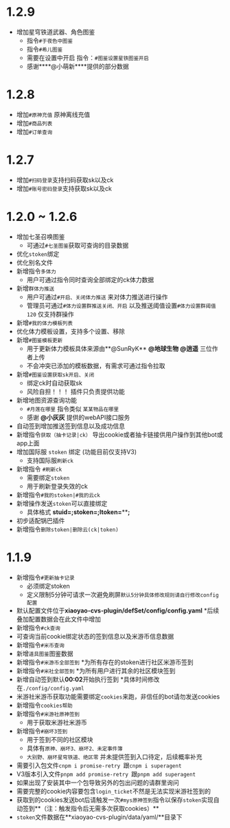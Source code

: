 # 1.2.9
* 增加星穹铁道武器、角色图鉴
    * 指令`#于夜色中图鉴`
    * 指令`#希儿图鉴`
    * 需要在设置中开启 指令：`#图鉴设置星铁图鉴开启`
    * 感谢****@小萌新****提供的部分数据
# 1.2.8
* 增加`#原神充值` 原神离线充值
* 增加`#商品列表`
* 增加`#订单查询` 
# 1.2.7
* 增加`#扫码登录`支持扫码获取sk以及ck
* 增加`#账号密码登录`支持获取sk以及ck
# 1.2.0 ~ 1.2.6
* 增加七圣召唤图鉴
    * 可通过`#七圣图鉴`获取可查询的目录数据
* 优化`stoken`绑定
* 优化别名文件
* 新增指令`多体力`
    * 用户可通过指令同时查询全部绑定的ck体力数据
* 新增`群体力推送`
    * 用户可通过`#开启、关闭体力推送` 来对体力推送进行操作
    * 管理员可通过`#体力设置群推送关闭、开启` 以及推送阈值设置`#体力设置群阈值120` 仅支持群操作
* 新增`#我的体力模板列表`
* 优化体力模板设置，支持多个设置、移除
* 新增`#图鉴模板更新`
    * 用于更新体力模板具体来源由**@SunRyK** **@地球生物** **@逍遥** 三位作者上传
    * 不会冲突已添加的模板数据，有需求可通过指令拉取
* 新增`#图鉴设置获取sk开启、关闭`
    * 绑定ck时自动获取sk
    * 风险自担！！！ 插件只负责提供功能
* 新增地图资源查询功能
    * `#月莲在哪里` 指令类似 `某某物品在哪里`
    * 感谢 **@小灰灰** 提供的webAPI接口服务
* 自动签到增加推送签到信息以及成功信息
* 新增指令`获取（抽卡记录|ck）` 导出cookie或者抽卡链接供用户操作到其他bot或app上面
* 增加国际服 `stoken` 绑定 (功能目前仅支持V3)
    * 支持国际服`刷新ck` 
* 新增指令 `#刷新ck`
    * 需要绑定`stoken`
    * 用于刷新登录失效的ck 
* 新增指令`#我的stoken|#我的云ck` 
* 新增操作发送`stoken`可以直接绑定
    * 具体格式 ****stuid=**********;stoken=**********;ltoken=**********;****
* 初步适配锅巴插件
* 新增指令`删除stoken|删除云(ck|token)`
# 1.1.9
* 新增指令`#更新抽卡记录`
    * 必须绑定stoken
    * 定义限制5分钟可请求一次避免刷屏`默认5分钟具体修改规则请自行修改config配置`
* 默认配置文件位于****xiaoyao-cvs-plugin/defSet/config/config.yaml****
    *后续叠加配置数据会在此文件中增加
* 新增指令`#ck查询`
* 可查询当前cookie绑定状态的签到信息以及米游币信息数据
* 新增指令`#米币查询`
* 新增`道具图鉴`图鉴数据
* 新增指令`#米游币全部签到`
    *为所有存在的stoken进行社区米游币签到
* 新增指令`#米社全部签到`
    *为所有用户进行其余的社区模块签到
* 新增自动签到默认**00:02**开始执行签到
    *具体时间修改在`./config/config.yaml`
* 米游社米游币获取功能需要绑定`cookies`来跑，非信任的bot请勿发送cookies
* 新增指令`cookies帮助`
* 新增指令`#米游社原神签到`
    * 用于获取米游社米游币
* 新增指令`#崩坏3签到`
    * 用于签到不同的社区模块
    * 具体有`原神、崩坏3、崩坏2、未定事件簿`
    * `大别野、崩坏星穹铁道、绝区零` 并未提供签到入口待定，后续概率补充
* 需要引入包文件`cnpm i promise-retry `跟`cnpm i superagent`
* V3版本引入文件`pnpm add promise-retry `跟`pnpm add superagent`
* 如果出现了安装其中一个包导致另外的包出问题的请群里询问
* 需要完整的cookie内容要包含`login_ticket`不然是无法实现米游社签到的
* 获取到的cookies发送bot后请触发一次`#mys原神签到`指令以保存`stoken`实现自动签到**（注：触发指令后无需多次获取cookies）**
* `stoken`文件数据在**xiaoyao-cvs-plugin/data/yaml/**目录下